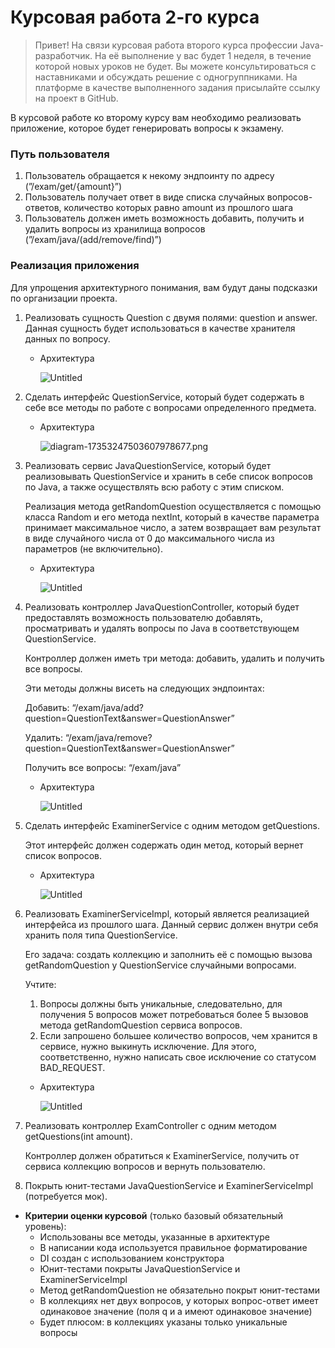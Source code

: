 # Курсовая работа 2-го курса

> Привет!
На связи курсовая работа второго курса профессии Java-разработчик.
На её выполнение у вас будет 1 неделя, в течение которой новых уроков не будет.
Вы можете консультироваться с наставниками и обсуждать решение с одногруппниками.
На платформе в качестве выполненного задания присылайте ссылку на проект в GitHub.
>

В курсовой работе ко второму курсу вам необходимо реализовать приложение, которое будет генерировать вопросы к экзамену.

### Путь пользователя

1. Пользователь обращается к некому эндпоинту по адресу (”/exam/get/{amount}”)
2. Пользователь получает ответ в виде списка случайных вопросов-ответов, количество которых равно amount из прошлого шага
3. Пользователь должен иметь возможность добавить, получить и удалить вопросы из хранилища вопросов (”/exam/java/(add/remove/find)”)

### Реализация приложения

Для упрощения архитектурного понимания, вам будут даны подсказки по организации проекта.

1. Реализовать сущность Question с двумя полями: question и answer. Данная сущность будет использоваться в качестве хранителя данных по вопросу.
   - Архитектура

     ![Untitled](https://s3-us-west-2.amazonaws.com/secure.notion-static.com/80201e85-0c39-427b-955a-2a2dffa930b0/Untitled.png)

2. Сделать интерфейс QuestionService, который будет содержать в себе все методы по работе с вопросами определенного предмета.
   - Архитектура

     ![diagram-17353247503607978677.png](https://s3-us-west-2.amazonaws.com/secure.notion-static.com/a4c0fece-02d6-41f3-bf07-24da115beee9/diagram-17353247503607978677.png)

3. Реализовать сервис JavaQuestionService, который будет реализовывать QuestionService и хранить в себе список вопросов по Java, а также осуществлять всю работу с этим списком.

   Реализация метода getRandomQuestion осуществляется с помощью класса Random и его метода nextInt, который в качестве параметра принимает максимальное число, а затем возвращает вам результат в виде случайного числа от 0 до максимального числа из параметров (не включительно).

   - Архитектура

     ![Untitled](https://s3-us-west-2.amazonaws.com/secure.notion-static.com/b0d0166a-6f2d-41f2-9b00-ad0cb675ea11/Untitled.png)

4. Реализовать контроллер JavaQuestionController, который будет предоставлять возможность пользователю добавлять, просматривать и удалять вопросы по Java в соответствующем QuestionService.

   Контроллер должен иметь три метода: добавить, удалить и получить все вопросы.

   Эти методы должны висеть на следующих эндпоинтах:

   Добавить: “/exam/java/add?question=QuestionText&answer=QuestionAnswer”

   Удалить: “/exam/java/remove?question=QuestionText&answer=QuestionAnswer”

   Получить все вопросы: “/exam/java”

   - Архитектура

     ![Untitled](https://s3-us-west-2.amazonaws.com/secure.notion-static.com/20e1b4ad-1631-4a4c-8b99-35bcf5c0d247/Untitled.png)

5. Сделать интерфейс ExaminerService с одним методом getQuestions.

   Этот интерфейс должен содержать один метод, который вернет список вопросов.

   - Архитектура

     ![Untitled](https://s3-us-west-2.amazonaws.com/secure.notion-static.com/09fcb326-fcd6-4f22-887b-88266928110d/Untitled.png)

6. Реализовать ExaminerServiceImpl, который является реализацией интерфейса из прошлого шага. Данный сервис должен внутри себя хранить поля типа QuestionService.

   Его задача: создать коллекцию и заполнить её с помощью вызова getRandomQuestion у QuestionService случайными вопросами.

   Учтите:

   1.  Вопросы должны быть уникальные, следовательно, для получения 5 вопросов может потребоваться более 5 вызовов метода getRandomQuestion сервиса вопросов.
   2. Если запрошено большее количество вопросов, чем хранится в сервисе, нужно выкинуть исключение. Для этого, соответственно, нужно написать свое исключение со статусом BAD_REQUEST.
   - Архитектура

     ![Untitled](https://s3-us-west-2.amazonaws.com/secure.notion-static.com/4cb9d332-c716-4734-9642-22eb2969ea17/Untitled.png)

7. Реализовать контроллер ExamController с одним методом getQuestions(int amount).

   Контроллер должен обратиться к ExaminerService, получить от сервиса коллекцию вопросов и вернуть пользователю.

8. Покрыть юнит-тестами JavaQuestionService и ExaminerServiceImpl (потребуется мок).

- **Критерии оценки курсовой** (только базовый обязательный уровень):
   - Использованы все методы, указанные в архитектуре
   - В написании кода используется правильное форматирование
   - DI создан с использованием конструктора
   - Юнит-тестами покрыты JavaQuestionService и ExaminerServiceImpl
   - Метод getRandomQuestion не обязательно покрыт юнит-тестами
   - В коллекциях нет двух вопросов, у которых вопрос-ответ имеет одинаковое значение (поля q и a имеют одинаковое значение)
   - Будет плюсом: в коллекциях указаны только уникальные вопросы


